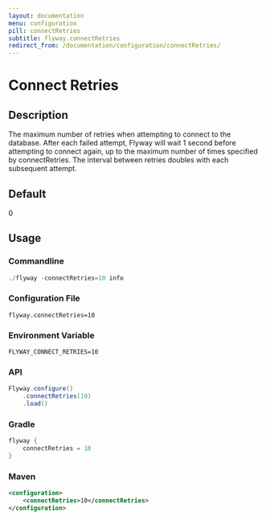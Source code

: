 ```yaml
---
layout: documentation
menu: configuration
pill: connectRetries
subtitle: flyway.connectRetries
redirect_from: /documentation/configuration/connectRetries/
---
```


# Connect Retries

## Description
The maximum number of retries when attempting to connect to the database. After each failed attempt, Flyway will wait 1 second before attempting to connect again, up to the maximum number of times specified by connectRetries. The interval between retries doubles with each subsequent attempt.

## Default
0

## Usage

### Commandline
```powershell
./flyway -connectRetries=10 info
```

### Configuration File
```properties
flyway.connectRetries=10
```

### Environment Variable
```properties
FLYWAY_CONNECT_RETRIES=10
```

### API
```java
Flyway.configure()
    .connectRetries(10)
    .load()
```

### Gradle
```groovy
flyway {
    connectRetries = 10
}
```

### Maven
```xml
<configuration>
    <connectRetries>10</connectRetries>
</configuration>
```